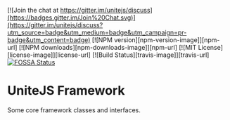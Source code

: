 [![Join the chat at https://gitter.im/unitejs/discuss](https://badges.gitter.im/Join%20Chat.svg)](https://gitter.im/unitejs/discuss?utm_source=badge&utm_medium=badge&utm_campaign=pr-badge&utm_content=badge)
[![NPM version][npm-version-image]][npm-url] [![NPM downloads][npm-downloads-image]][npm-url] [![MIT License][license-image]][license-url] [![Build Status][travis-image]][travis-url]
[![FOSSA Status](https://app.fossa.io/api/projects/git%2Bhttps%3A%2F%2Fgithub.com%2Funitejs%2Fframework.svg?type=shield)](https://app.fossa.io/projects/git%2Bhttps%3A%2F%2Fgithub.com%2Funitejs%2Fframework?ref=badge_shield)

# UniteJS Framework
Some core framework classes and interfaces.
